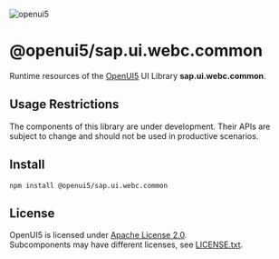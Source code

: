 ![openui5](http://openui5.org/images/OpenUI5_new_big_side.png)

# @openui5/sap.ui.webc.common
Runtime resources of the [OpenUI5](https://github.com/SAP/openui5) UI Library **sap.ui.webc.common**.

## Usage Restrictions
The components of this library are under development. Their APIs are subject to change and should not be used in productive scenarios.

## Install
```
npm install @openui5/sap.ui.webc.common
```

## License
OpenUI5 is licensed under [Apache License 2.0](https://www.apache.org/licenses/LICENSE-2.0).  
Subcomponents may have different licenses, see [LICENSE.txt](LICENSE.txt).
